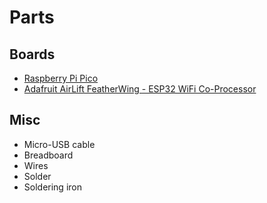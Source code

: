 # Parts

## Boards

- [Raspberry Pi Pico](https://www.raspberrypi.com/products/raspberry-pi-pico/)
- [Adafruit AirLift FeatherWing - ESP32 WiFi
  Co-Processor](https://learn.adafruit.com/adafruit-airlift-featherwing-esp32-wifi-co-processor-featherwing)

## Misc

- Micro-USB cable
- Breadboard
- Wires
- Solder
- Soldering iron